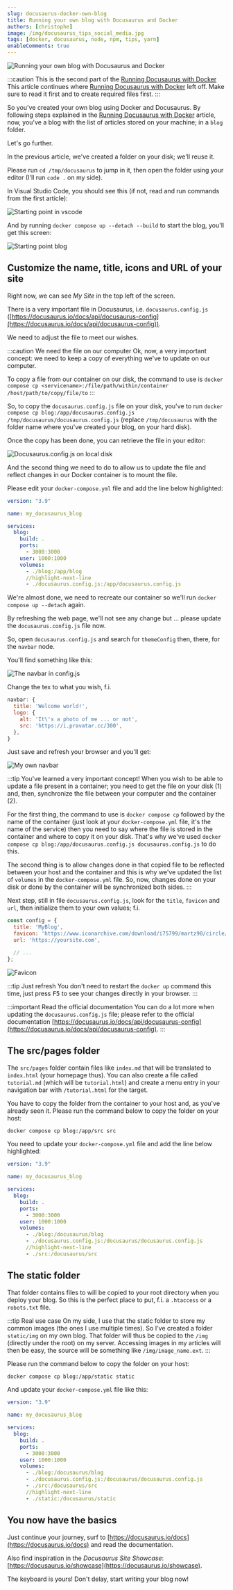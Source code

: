 ```yaml
---
slug: docusaurus-docker-own-blog
title: Running your own blog with Docusaurus and Docker
authors: [christophe]
image: /img/docusaurus_tips_social_media.jpg
tags: [docker, docusaurus, node, npm, tips, yarn]
enableComments: true
---
```

![Running your own blog with Docusaurus and Docker](/img/docusaurus_tips_banner.jpg)

:::caution This is the second part of the [Running Docusaurus with Docker](/blog/docusaurus-docker/)
This article continues where [Running Docusaurus with Docker](/blog/docusaurus-docker/) left off. Make sure to read it first and to create required files first.
:::

So you've created your own blog using Docker and Docusaurus. By following steps explained in the [Running Docusaurus with Docker](/blog/docusaurus-docker/) article, now, you've a blog with the list of articles stored on your machine; in a `blog` folder.

Let's go further.

<!-- truncate -->

In the previous article, we've created a folder on your disk; we'll reuse it.

Please run `cd /tmp/docusaurus` to jump in it, then open the folder using your editor (I'll run `code .` on my side).

In Visual Studio Code, you should see this (if not, read and run commands from the first article):

![Starting point in vscode](./images/vscode_starting_point.png)

And by running `docker compose up --detach --build` to start the blog, you'll get this screen:

![Starting point blog](./images/blog_starting_point.png)

## Customize the name, title, icons and URL of your site

Right now, we can see *My Site* in the top left of the screen.

There is a very important file in Docusaurus, i.e. `docusaurus.config.js` ([https://docusaurus.io/docs/api/docusaurus-config](https://docusaurus.io/docs/api/docusaurus-config)).

We need to adjust the file to meet our wishes.

:::caution We need the file on our computer
Ok, now, a very important concept: we need to keep a copy of everything we've to update on our computer.

To copy a file from our container on our disk, the command to use is `docker compose cp <servicename>:/file/path/within/container /host/path/to/copy/file/to`
:::

So, to copy the `docusaurus.config.js` file on your disk, you've to run `docker compose cp blog:/app/docusaurus.config.js /tmp/docusaurus/docusaurus.config.js` (replace `/tmp/docusaurus` with the folder name where you've created your blog, on your hard disk).

Once the copy has been done, you can retrieve the file in your editor:

![Docusaurus.config.js on local disk](./images/docusaurus.config.js.png)

And the second thing we need to do to allow us to update the file and reflect changes in our Docker container is to mount the file.

Please edit your `docker-compose.yml` file and add the line below highlighted:

```yaml
version: "3.9"

name: my_docusaurus_blog

services:
  blog:
    build: .
    ports:
      - 3000:3000
    user: 1000:1000
    volumes:
      - ./blog:/app/blog
      //highlight-next-line
      - ./docusaurus.config.js:/app/docusaurus.config.js
```

We're almost done, we need to recreate our container so we'll run `docker compose up --detach` again.

By refreshing the web page, we'll not see any change but ... please update the `docusaurus.config.js` file now.

So, open `docusaurus.config.js` and search for `themeConfig` then, there, for the `navbar` node.

You'll find something like this:

![The navbar in config.js](./images/navbar_default.png)

Change the tex to what you wish, f.i.

```js
navbar: {
  title: 'Welcome world!',
  logo: {
    alt: 'It\'s a photo of me ... or not',
    src: 'https://i.pravatar.cc/300',
  },
}
```

Just save and refresh your browser and you'll get:

![My own navbar](./images/navbar_me.png)

:::tip You've learned a very important concept!
When you wish to be able to update a file present in a container; you need to get the file on your disk (1) and, then, synchronize the file between your computer and the container (2).

For the first thing, the command to use is `docker compose cp` followed by the name of the container (just look at your `docker-compose.yml` file, it's the name of the service) then you need to say where the file is stored in the container and where to copy it on your disk. That's why we've used `docker compose cp blog:/app/docusaurus.config.js docusaurus.config.js` to do this.

The second thing is to allow changes done in that copied file to be reflected between your host and the container and this is why we've updated the list of `volumes` in the `docker-compose.yml` file. So, now, changes done on your disk or done by the container will be synchronized both sides.
:::

Next step, still in file `docusaurus.config.js`, look for the `title`, `favicon` and `url`, then initialize them to your own values; f.i.

```javascript
const config = {
  title: 'MyBlog',
  favicon: 'https://www.iconarchive.com/download/i75799/martz90/circle/android.ico',
  url: 'https://yoursite.com',

  // ...
};
```

![Favicon](./images/favicon.png)

:::tip Just refresh
You don't need to restart the `docker up` command this time, just press <kbd>F5</kbd> to see your changes directly in your browser.
:::

:::important Read the official documentation
You can do a lot more when updating the `docusaurus.config.js` file; please refer to the official documentation [https://docusaurus.io/docs/api/docusaurus-config](https://docusaurus.io/docs/api/docusaurus-config).
:::

## The src/pages folder

The `src/pages` folder contain files like `index.md` that will be translated to `index.html` (your homepage thus). You can also create a file called `tutorial.md` (which will be `tutorial.html`) and create a menu entry in your navigation bar with `/tutorial.html` for the target.

You have to copy the folder from the container to your host and, as you've already seen it. Please run the command below to copy the folder on your host:

```bash
docker compose cp blog:/app/src src
```

You need to update your `docker-compose.yml` file and add the line below highlighted:

```yaml
version: "3.9"

name: my_docusaurus_blog

services:
  blog:
    build: .
    ports:
      - 3000:3000
    user: 1000:1000
    volumes:
      - ./blog:/docusaurus/blog
      - ./docusaurus.config.js:/docusaurus/docusaurus.config.js
      //highlight-next-line
      - ./src:/docusaurus/src
```

## The static folder

That folder contains files to will be copied to your root directory when you deploy your blog. So this is the perfect place to put, f.i. a `.htaccess` or a `robots.txt` file.

:::tip Real use case
On my side, I use that the static folder to store my common images (the ones I use multiple times). So I've created a folder `static/img` on my own blog. That folder will thus be copied to the `/img` (directly under the root) on my server. Accessing images in my articles will then be easy, the source will be something like `/img/image_name.ext`.
:::

Please run the command below to copy the folder on your host:

```bash
docker compose cp blog:/app/static static
```

And update your `docker-compose.yml` file like this:

```yaml
version: "3.9"

name: my_docusaurus_blog

services:
  blog:
    build: .
    ports:
      - 3000:3000
    user: 1000:1000
    volumes:
      - ./blog:/docusaurus/blog
      - ./docusaurus.config.js:/docusaurus/docusaurus.config.js
      - ./src:/docusaurus/src
      //highlight-next-line
      - ./static:/docusaurus/static
```

## You now have the basics

Just continue your journey, surf to [https://docusaurus.io/docs](https://docusaurus.io/docs) and read the documentation.

Also find inspiration in the *Docusaurus Site Showcase*: [https://docusaurus.io/showcase](https://docusaurus.io/showcase).

The keyboard is yours! Don't delay, start writing your blog now!
